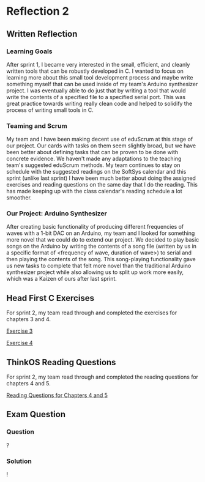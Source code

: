 # Reflection 2

## Written Reflection

### Learning Goals

After sprint 1, I became very interested in the small, efficient, and cleanly written tools that can be robustly developed in C. I wanted to focus on learning more about this small tool development process and maybe write something myself that can be used inside of my team's Arduino synthesizer project. I was eventually able to do just that by writing a tool that would write the contents of a specified file to a specified serial port. This was great practice towards writing really clean code and helped to solidify the process of writing small tools in C.

### Teaming and Scrum

My team and I have been making decent use of eduScrum at this stage of our project. Our cards with tasks on them seem slightly broad, but we have been better about defining tasks that can be proven to be done with concrete evidence. We haven't made any adaptations to the teaching team's suggested eduScrum methods. My team continues to stay on schedule with the suggested readings on the SoftSys calendar and this sprint (unlike last sprint) I have been much better about doing the assigned exercises and reading questions on the same day that I do the reading. This has made keeping up with the class calendar's reading schedule a lot smoother.

### Our Project: Arduino Synthesizer

After creating basic functionality of producing different frequencies of waves with a 1-bit DAC on an Arduino, my team and I looked for something more novel that we could do to extend our project. We decided to play basic songs on the Arduino by writing the contents of a song file (written by us in a specific format of <frequency of wave, duration of wave>) to serial and then playing the contents of the song. This song-playing functionality gave us new tasks to complete that felt more novel than the traditional Arduino synthesizer project while also allowing us to split up work more easily, which was a Kaizen of ours after last sprint.

## Head First C Exercises

For sprint 2, my team read through and completed the exercises for chapters 3 and 4.

[Exercise 3](https://github.com/shanek21/ExercisesInC/tree/master/exercises/ex03)

[Exercise 4](https://github.com/shanek21/ExercisesInC/tree/master/exercises/ex04)

## ThinkOS Reading Questions

For sprint 2, my team read through and completed the reading questions for chapters 4 and 5.

[Reading Questions for Chapters 4 and 5](https://github.com/shanek21/ExercisesInC/blob/master/reading_questions/thinkos.md)

## Exam Question

### Question

?

### Solution

!
